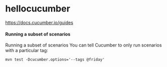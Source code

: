 # hellocucumber

https://docs.cucumber.io/guides

#### Running a subset of scenarios
Running a subset of scenarios
You can tell Cucumber to only run scenarios with a particular tag:

`mvn test -Dcucumber.options='--tags @friday'`

